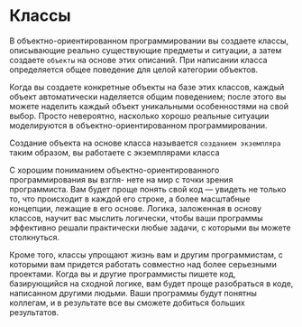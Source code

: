 # Классы
В объектно-ориентированном программировании вы создаете классы, описывающие реально существующие предметы и ситуации, а затем создаете `объекты` на основе этих описаний. При написании класса определяется общее поведение для целой категории объектов.

Когда вы создаете конкретные объекты на базе этих классов, каждый объект автоматически наделяется общим поведением; после этого вы можете наделить каждый объект уникальными особенностями на свой выбор. Просто невероятно, насколько хорошо реальные ситуации моделируются в объектно-ориентированном программировании.

Создание объекта на основе класса называется `созданием экземпляра` таким образом, вы работаете с экземплярами класса

С хорошим пониманием объектно-ориентированного программирования вы взгля- нете на мир с точки зрения программиста. Вам будет проще понять свой код — увидеть не только то, что происходит в каждой его строке, а более масштабные концепции, лежащие в его основе. Логика, заложенная в основу классов, научит вас мыслить логически, чтобы ваши программы эффективно решали практически любые задачи, с которыми вы можете столкнуться.

Кроме того, классы упрощают жизнь вам и другим программистам, с которыми вам придется работать совместно над более серьезными проектами. Когда вы и другие программисты пишете код, базирующийся на сходной логике, вам будет проще разобраться в коде, написанном другими людьми. Ваши программы будут понятны коллегам, и в результате все вы сможете добиться больших результатов.


